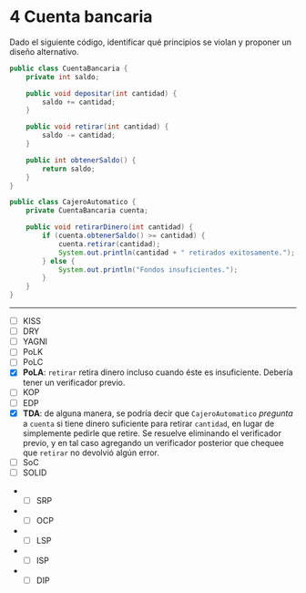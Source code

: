 # 4 Cuenta bancaria

Dado el siguiente código, identificar qué principios se violan y proponer un diseño alternativo.

```Java
public class CuentaBancaria {
    private int saldo;

    public void depositar(int cantidad) {
        saldo += cantidad;
    }

    public void retirar(int cantidad) {
        saldo -= cantidad;
    }

    public int obtenerSaldo() {
        return saldo;
    }
}

public class CajeroAutomatico {
    private CuentaBancaria cuenta;

    public void retirarDinero(int cantidad) {
        if (cuenta.obtenerSaldo() >= cantidad) {
            cuenta.retirar(cantidad);
            System.out.println(cantidad + " retirados exitosamente.");
        } else {
            System.out.println("Fondos insuficientes.");
        }
    }
}
```

---

- [ ] KISS
- [ ] DRY
- [ ] YAGNI
- [ ] PoLK
- [ ] PoLC
- [x] **PoLA**: `retirar` retira dinero incluso cuando éste es insuficiente. Debería tener un verificador previo.
- [ ] KOP
- [ ] EDP
- [x] **TDA**: de alguna manera, se podría decir que `CajeroAutomatico` _pregunta_ a `cuenta` si tiene dinero suficiente para retirar `cantidad`, en lugar de simplemente pedirle que retire. Se resuelve eliminando el verificador previo, y en tal caso agregando un verificador posterior que chequee que `retirar` no devolvió algún error.
- [ ] SoC
- [ ] SOLID
- - [ ] SRP
- - [ ] OCP
- - [ ] LSP
- - [ ] ISP
- - [ ] DIP
